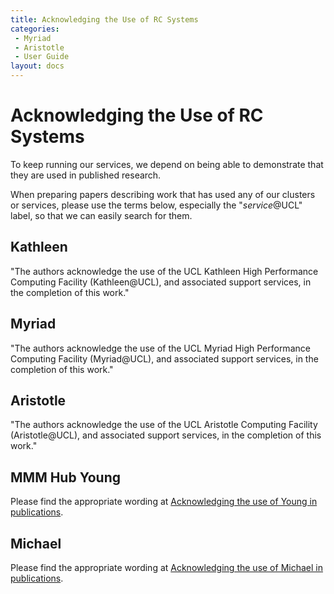 ```yaml
---
title: Acknowledging the Use of RC Systems
categories:
 - Myriad
 - Aristotle
 - User Guide
layout: docs
---
```


# Acknowledging the Use of RC Systems

To keep running our services, we depend on being able to demonstrate that
they are used in published research.

When preparing papers describing work that has used any of our clusters or
services, please use the terms below, especially the "*service*@UCL" label,
so that we can easily search for them.

## Kathleen

"The authors acknowledge the use of the UCL Kathleen High Performance
Computing Facility (Kathleen@UCL), and associated support services, in the
completion of this work."

## Myriad

"The authors acknowledge the use of the UCL Myriad High Performance
Computing Facility (Myriad@UCL), and associated support services, in the
completion of this work."

## Aristotle

"The authors acknowledge the use of the UCL Aristotle Computing Facility
(Aristotle@UCL), and associated support services, in the completion of
this work."

## MMM Hub Young

Please find the appropriate wording at [Acknowledging the use of Young in publications](Young.md#acknowledging-the-use-of-young-in-publications).

## Michael

Please find the appropriate wording at [Acknowledging the use of Michael in publications](Michael.md#acknowledging-the-use-of-michael-in-publications).

